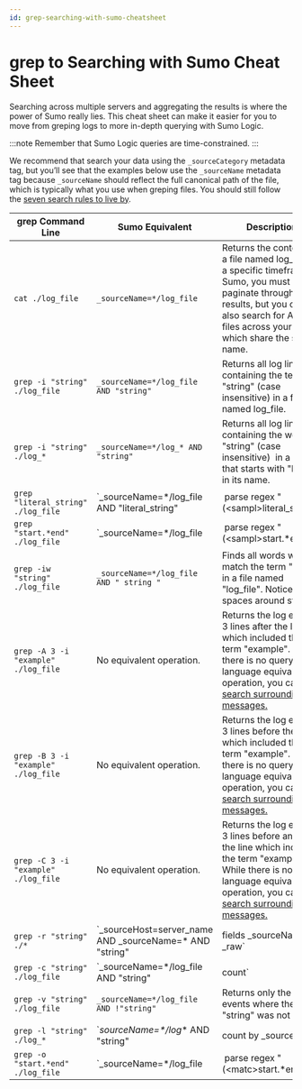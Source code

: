 ```yaml
---
id: grep-searching-with-sumo-cheatsheet
---
```


# grep to Searching with Sumo Cheat Sheet

Searching across multiple servers and aggregating the results is where the power of Sumo really lies. This cheat sheet can make it easier for you to move from greping logs to more in-depth querying with Sumo Logic. 

:::note
Remember that Sumo Logic queries are time-constrained.
:::

We recommend that search your data using the `_sourceCategory` metadata tag, but you’ll see that the examples below use the `_sourceName`
metadata tag because `_sourceName` should reflect the full canonical path of the file, which is typically what you use when greping files. You should still follow the [seven search rules to live by](../get-started-with-search/build-search/best-practices-search.md).

| grep Command Line | Sumo Equivalent | Description |
| -- | -- | -- |
| `cat ./log_file` | `_sourceName=*/log_file` | Returns the contents of a file named log_file for a specific timeframe. In Sumo, you must paginate through the results, but you can also search for ALL log files across your stack which share the same name. |
| `grep -i "string" ./log_file` | `_sourceName=*/log_file AND "string"` | Returns all log lines containing the term "string" (case insensitive) in a file named log_file. |
| `grep -i "string" ./log_*` | `_sourceName=*/log_* AND "string"` | Returns all log lines containing the word "string" (case insensitive)  in a file that starts with "log\_" in its name. |
| `grep "literal_string" ./log_file`  | `_sourceName=*/log_file AND "literal_string" |  parse regex "(\<sampl\>literal_string)"             | fields - sample` | Returns all log lines containing the term "literal_string" (case sensitive) in a file named log_file. |
| `grep "start.*end" ./log_file` | `_sourceName=*/log_file |  parse regex "(\<sampl\>start.*end)" | fields - sample` | Using regex, returns all events where a particular pattern is present on the log line. |
| `grep -iw "string" ./log_file` | `_sourceName=*/log_file AND " string "` | Finds all words which match the term "string" in a file named "log_file". Notice the spaces around string. |
| `grep -A 3 -i "example" ./log_file` | No equivalent operation. | Returns the log events 3 lines after the line which included the term "example".  While there is no query language equivalent operation, you can [search surrounding messages.](../Get-Started-with-Search/search-basics/search-surrounding-messages.md "Search Surrounding Messages") |
| `grep -B 3 -i "example" ./log_file` | No equivalent operation. | Returns the log events 3 lines before the line which included the term "example".  While there is no query language equivalent operation, you can [search surrounding messages.](../Get-Started-with-Search/search-basics/search-surrounding-messages.md "Search Surrounding Messages") |
| `grep -C 3 -i "example" ./log_file` | No equivalent operation. | Returns the log events 3 lines before and after the line which included the term "example". While there is no query language equivalent operation, you can [search surrounding messages.](../Get-Started-with-Search/search-basics/search-surrounding-messages.md "Search Surrounding Messages") |
| `grep -r "string" ./*` | `_sourceHost=server_name AND _sourceName=* AND "string" | fields _sourceName, _raw` | Returns all files and events  within a specific server which include the term “string”. Notice the `_sourceHost` metadata tag is used to hone in on a single server. |
| `grep -c "string" ./log_file` | `_sourceName=*/log_file AND "string" | count` | Count the number of lines which match the term "string". |
| `grep -v "string" ./log_file` | `_sourceName=*/log_file AND !"string"` | Returns only the log events where the term "string" was not found. |
| `grep -l "string" ./log_*` | `_sourceName=*/log_* AND "string" | count by _sourceName | fields _sourceName` | Returns only the file names where the term "string" was found. |
| `grep -o "start.*end" ./log_file` | `_sourceName=*/log_file |  parse regex "(\<matc\>start.*end)" | fields match` | Returns only the part of the log event which matches my search term. |